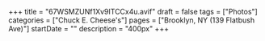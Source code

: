 +++
title = "67WSMZUNf1Xv9ITCCx4u.avif"
draft = false
tags = ["Photos"]
categories = ["Chuck E. Cheese's"]
pages = ["Brooklyn, NY (139 Flatbush Ave)"]
startDate = ""
description = "400px"
+++
